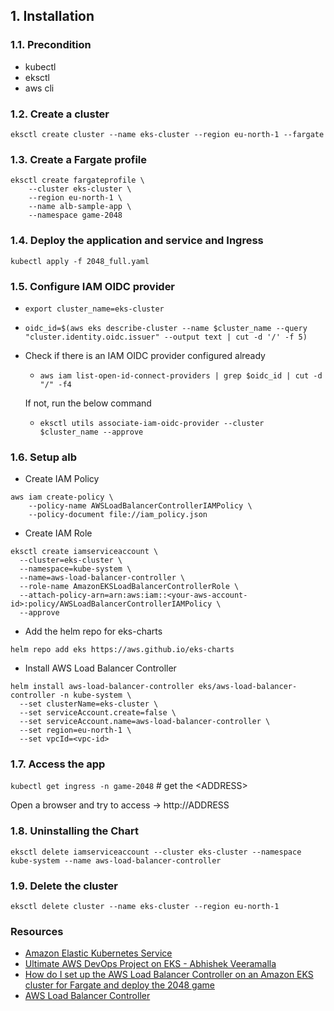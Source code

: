 ## 1. Installation

### 1.1. Precondition

- kubectl
- eksctl
- aws cli

### 1.2. Create a cluster

```eksctl create cluster --name eks-cluster --region eu-north-1 --fargate```

### 1.3. Create a Fargate profile

```
eksctl create fargateprofile \
    --cluster eks-cluster \
    --region eu-north-1 \
    --name alb-sample-app \
    --namespace game-2048
```

### 1.4. Deploy the application and service and Ingress

```kubectl apply -f 2048_full.yaml```


### 1.5. Configure IAM OIDC provider

- ```export cluster_name=eks-cluster```

- ```oidc_id=$(aws eks describe-cluster --name $cluster_name --query "cluster.identity.oidc.issuer" --output text | cut -d '/' -f 5)``` 

- Check if there is an IAM OIDC provider configured already
  -  ```aws iam list-open-id-connect-providers | grep $oidc_id | cut -d "/" -f4```

  If not, run the below command
  - ```eksctl utils associate-iam-oidc-provider --cluster $cluster_name --approve```

### 1.6. Setup alb

- Create IAM Policy

```
aws iam create-policy \
    --policy-name AWSLoadBalancerControllerIAMPolicy \
    --policy-document file://iam_policy.json
```

- Create IAM Role

```
eksctl create iamserviceaccount \
  --cluster=eks-cluster \
  --namespace=kube-system \
  --name=aws-load-balancer-controller \
  --role-name AmazonEKSLoadBalancerControllerRole \
  --attach-policy-arn=arn:aws:iam::<your-aws-account-id>:policy/AWSLoadBalancerControllerIAMPolicy \
  --approve
```

- Add the helm repo for eks-charts

```helm repo add eks https://aws.github.io/eks-charts```

- Install AWS Load Balancer Controller

```
helm install aws-load-balancer-controller eks/aws-load-balancer-controller -n kube-system \
  --set clusterName=eks-cluster \
  --set serviceAccount.create=false \
  --set serviceAccount.name=aws-load-balancer-controller \
  --set region=eu-north-1 \
  --set vpcId=<vpc-id>
```

### 1.7. Access the app

 ```kubectl get ingress -n game-2048``` # get the \<ADDRESS\>

Open a browser and try to access -> http://ADDRESS


### 1.8. Uninstalling the Chart

```eksctl delete iamserviceaccount --cluster eks-cluster --namespace kube-system --name aws-load-balancer-controller```


### 1.9. Delete the cluster

``eksctl delete cluster --name eks-cluster --region eu-north-1``





### Resources

- [Amazon Elastic Kubernetes Service](https://aws.amazon.com/eks/)
- [Ultimate AWS DevOps Project on EKS - Abhishek Veeramalla](https://www.youtube.com/watch?v=RRCrY12VY_s)
- [How do I set up the AWS Load Balancer Controller on an Amazon EKS cluster for Fargate and deploy the 2048 game](https://repost.aws/knowledge-center/eks-alb-ingress-controller-fargate)
- [AWS Load Balancer Controller](https://github.com/aws/eks-charts/tree/master/stable/aws-load-balancer-controller)